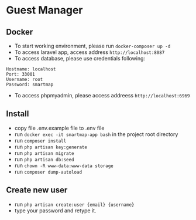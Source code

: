 # Guest Manager

## Docker

- To start working environment, please run `docker-composer up -d`
- To access laravel app, access address `http://localhost:8087`
- To access database, please use credentials following:

```
Hostname: localhost
Port: 33001
Username: root
Password: smartmap
```

- To access phpmyadmin, please access addreess `http://localhost:6969`

## Install

- copy file .env.example file to .env file
- run `docker exec -it smartmap-app bash` in the project root directory
- run `composer install`
- run `php artisan key:generate`
- run `php artisan migrate`
- run `php artisan db:seed`
- run `chown -R www-data:www-data storage`
- run `composer dump-autoload`

## Create new user

- run `php artisan create:user {email} {username}`
- type your password and retype it.